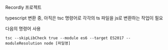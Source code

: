 Recordly 프로젝트

typescript 변환 중, 아직은 tsc 명령어로 각각의 ts 파일을 js로 변환하는 작업이 필요

다음의 명령어 사용

```
tsc --skipLibCheck true --module es6 --target ES2017 --moduleResolution node [파일명]
```
